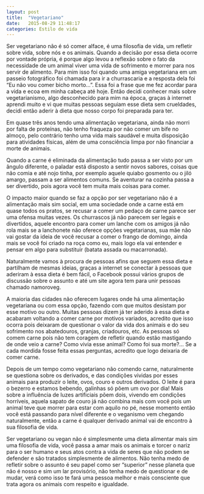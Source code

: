 ```yaml
---
layout: post
title:  "Vegetariano"
date:   2015-08-29 11:48:17
categories: Estilo de vida
---
```


Ser vegetariano não é só comer alface, é uma filosofia de vida, um refletir sobre vida, sobre nós e os animais. Quando a decisão por essa dieta ocorre por vontade própria, é porque algo levou a reflexão sobre o fato da necessidade de um animal viver uma vida de sofrimento e morrer para nos servir de alimento. Para mim isso foi quando uma amiga vegetariana em um passeio fotográfico foi chamada para ir a churrascaria e a resposta dela foi “Eu não vou comer bicho morto…”. Essa foi a frase que me fez acordar para a vida e ecoa em minha cabeça até hoje. Então decidi conhecer mais sobre vegetarianismo, algo desconhecido para mim na época, graças à internet aprendi muito e vi que muitas pessoas seguiam esse dieta sem crueldades, decidi então aderir à dieta que nosso corpo foi preparada para ter.

Em quase três anos tendo uma alimentação vegetariana, ainda não morri por falta de proteínas, não tenho fraqueza por não comer um bife no almoço, pelo contrário tenho uma vida mais saudável e muita disposição para atividades físicas, além de uma consciência limpa por não financiar a morte de animais.

Quando  a carne é eliminada da alimentação tudo passa a ser visto por um ângulo diferente, o paladar está disposto a sentir novos sabores, coisas que não comia e até nojo tinha, por exemplo aquele quiabo gosmento ou o jiló amargo, passam a ser alimentos comuns. Se aventurar na cozinha passa a ser divertido, pois agora você tem muita mais coisas para comer.

O impacto maior quando se faz a opção por ser vegetariano não é a alimentação mais sim social, em uma sociedade onde a carne está em quase todos os pratos, se recusar a comer um pedaço de carne parece ser uma ofensa muitas vezes. Os churrascos já não parecem ser legais e divertidos, aquele encontro para comer um lanche com os amigos já não rola mais se a lanchonete não oferece opções vegetarianas, sua mãe não vai gostar da ideia de você recusar a comer o frango de domingo, ainda mais se você foi criado na roça como eu, mais logo ela vai entender e pensar em algo para substituir (batata assada ou macarronada).

Naturalmente vamos à procura de pessoas afins que seguem essa dieta e partilham de mesmas ideias, graças a internet se conectar à pessoas que aderiram à essa dieta é bem fácil, o Facebook possui vários grupos de discussão sobre o assunto e até um site agora tem para unir pessoas chamado namoroveg.

A maioria das cidades não oferecem lugares onde há uma alimentação vegetariana ou com essa opção, fazendo com que muitos desistam por esse motivo ou outro. Muitas pessoas dizem já ter aderido à essa dieta e acabaram voltando a comer carne por motivos variados, acredito que isso ocorra pois deixaram de questionar o valor da vida dos animais e do seu sofrimento nos abatedouros, granjas, criadouros, etc. As pessoas só comem carne pois não tem coragem de refletir quando estão mastigando de onde veio a carne? Como vivia esse animal? Como foi sua morte?… Se a cada mordida fosse feita essas perguntas, acredito que logo deixaria de comer carne.

Depois de um tempo como vegetariano não comendo carne, naturalmente se questiona sobre os derivados, e das condições vividas por esses animais para produzir o leite, ovos, couro e outros derivados. O leite é para o bezerro e estamos bebendo, galinhas só põem um ovo por dia! Mais sobre a influência de luzes artificiais põem dois, vivendo em condições horríveis, aquela sapato de couro já não combina mais com você pois um animal teve que morrer para estar com aquilo no pé, nesse momento então você está passando para nível diferente e o veganismo vem chegando naturalmente, então a carne é qualquer derivado animal vai de encontro à sua filosofia de vida.

Ser vegetariano ou vegan não é simplesmente uma dieta alimentar mais sim uma filosofia de vida, você passa a amar mais os animais e torcer o nariz para o ser humano e seus atos contra a vida de seres que não podem se defender e são tratados simplesmente de alimentos. Não tenha medo de refletir sobre o assunto é seu papel como ser “superior” nesse planeta que não é nosso e sim um lar provisório, não tenha medo de questionar e de mudar, verá como isso te fará uma pessoa melhor e mais consciente que trata agora os animais com respeito e igualdade.
